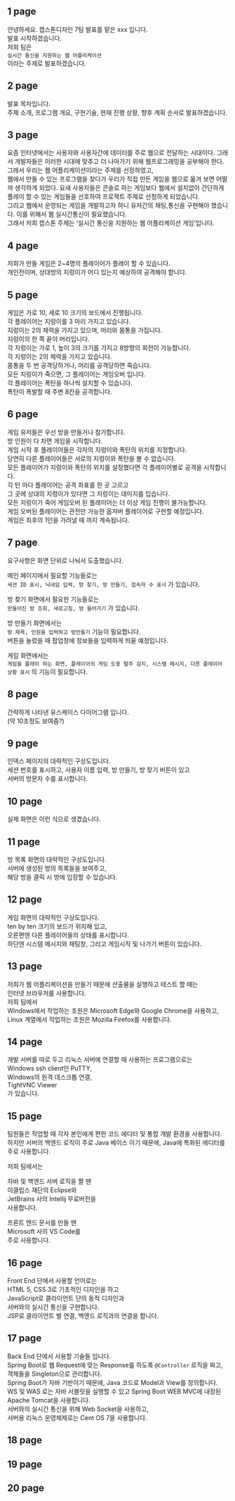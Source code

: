 ## 1 page
안녕하세요. 캡스톤디자인 7팀 발표를 맡은 xxx 입니다.  
발표 시작하겠습니다.  
저희 팀은  
`실시간 통신을 지원하는 웹 어플리케이션`  
이라는 주제로 발표하겠습니다.

## 2 page
발표 목차입니다.  
주제 소개, 프로그램 개요, 구현기술, 현재 진행 상황, 향후 계획 순서로 발표하겠습니다.

## 3 page
요즘 인터넷에서는 사용자와 사용자간에 데이터를 주로 웹으로 전달하는 시대이다. 그래서 개발자들은 이러한 시대에 맞추고 더 나아가기 위해 웹프로그래밍을 공부해야 한다. 그래서 우리는 웹 어플리케이션이라는 주제를 선정하였고,  
웹에서 만들 수 있는 프로그램을 찾다가 우리가 직접 만든 게임을 웹으로 옮겨 보면 어떨까 생각하게 되었다. 요새 사용자들은 콘솔로 하는 게임보다 웹에서 설치없이 간단하게 플레이 할 수 있는 게임들을 선호하여 프로젝트 주제로 선정하게 되었습니다.  
그리고 웹에서 운영되는 게임을 개발하고자 하니 유저간의 채팅,통신을 구현해야 했습니다. 이를 위해서 웹 실시간통신이 필요했습니다.  
그래서 저희 캡스톤 주제는 ‘실시간 통신을 지원하는 웹 어플리케이션 게임’입니다. 

## 4 page
저희가 만들 게임은 2~4명의 플레이어가 플레이 할 수 있습니다.  
개인전이며, 상대방의 지렁이가 어디 있는지 예상하여 공격해야 합니다.

## 5 page
게임은 가로 10, 세로 10 크기의 보드에서 진행됩니다.  
각 플레이어는 지렁이를 3 마리 가지고 있습니다.  
지렁이는 2의 체력을 가지고 있으며, 머리와 몸통을 가집니다.  
지렁이의 한 쪽 끝이 머리입니다.  
각 지렁이는 가로 1, 높이 3의 크기를 가지고 8방향의 회전이 가능합니다.  
각 지렁이는 2의 체력을 가지고 있습니다.  
몸통을 두 번 공격당하거나, 머리를 공격당하면 죽습니다.  
모든 지렁이가 죽으면, 그 플레이어는 게임오버 입니다.  
각 플레이어는 폭탄을 하나씩 설치할 수 있습니다.  
폭탄이 폭발할 때 주변 8칸을 공격합니다.

## 6 page
게임 유저들은 우선 방을 만들거나 참가합니다.  
방 인원이 다 차면 게임을 시작합니다.  
게임 시작 후 플레이어들은 각자의 지렁이와 폭탄의 위치를 지정합니다.  
당연히 다른 플레이어들은 서로의 지렁이와 폭탄을 볼 수 없습니다.  
모든 플레이어가 지렁이와 폭탄의 위치를 설정했다면 각 플레이어별로 공격을 시작합니다.  
각 턴 마다 플레이어는 공격 좌표를 한 곳 고르고  
그 곳에 상대의 지렁이가 있다면 그 지렁이는 데미지를 입습니다.  
모든 지렁이가 죽어 게임오버 된 플레이어는 더 이상 게임 진행이 불가능합니다.  
게임 오버된 플레이어는 관전만 가능한 옵저버 플레이어로 구현할 예정입니다.  
게임은 최후의 1인을 가려낼 때 까지 계속됩니다.

## 7 page
요구사항은 화면 단위로 나눠서 도출했습니다.  
  
메인 페이지에서 필요할 기능들로는  
`세션 ID 표시, 닉네임 입력, 방 찾기, 방 만들기, 접속자 수 표시` 가 있습니다.  
  
방 찾기 화면에서 필요한 기능들로는  
`만들어진 방 조회, 새로고침, 방 들어가기` 가 있습니다.  
  
방 만들기 화면에서는  
`방 제목, 인원을 입력하고 방만들기` 기능이 필요합니다.  
버튼을 눌렀을 때 팝업창에 정보들을 입력하게 띄울 예정입니다.  
  
게임 화면에서는  
`게임을 플레이 하는 화면, 플레이어의 게임 도중 탈주 감지, 시스템 메시지, 다른 플레이어 상황 표시` 의 기능이 필요합니다.

## 8 page
간략하게 나타낸 유스케이스 다이어그램 입니다.  
(약 10초정도 보여줌?)

## 9 page
인덱스 페이지의 대략적인 구상도입니다.  
세션 번호를 표시하고, 사용자 이름 입력, 방 만들기, 방 찾기 버튼이 있고  
서버의 방문자 수를 표시합니다.

## 10 page
실제 화면은 이런 식으로 생겼습니다.

## 11 page
방 목록 화면의 대략적인 구상도입니다.  
서버에 생성된 방의 목록들을 보여주고,  
해당 방을 클릭 시 방에 입장할 수 있습니다.

## 12 page
게임 화면의 대략적인 구상도입니다.  
ten by ten 크기의 보드가 위치해 있고,  
오른편엔 다른 플레이어들의 상태를 표시합니다.  
하단엔 시스템 메시지와 채팅창, 그리고 게임시작 및 나가기 버튼이 있습니다.

## 13 page
저희가 웹 어플리케이션을 만들기 때문에 산출물을 실행하고 테스트 할 때는  
인터넷 브라우저를 사용합니다.  
저희 팀에서  
Windows에서 작업하는 조원은 Microsoft Edge와 Google Chrome을 사용하고,  
Linux 계열에서 작업하는 조원은 Mozilla Firefox를 사용합니다.

## 14 page
개발 서버를 따로 두고 리눅스 서버에 연결할 때 사용하는 프로그램으로는  
Windows ssh client인 PuTTY,  
Windows의 원격 데스크톱 연결,  
TightVNC Viewer  
가 있습니다.

## 15 page
팀원들은 작업할 때 각자 본인에게 편한 코드 에디터 및 통합 개발 환경을 사용합니다.  
하지만 서버의 백엔드 로직이 주로 Java 베이스 이기 때문에, Java에 특화된 에디터를 주로 사용합니다.  
  
저희 팀에서는  
  
자바 및 백엔드 서버 로직을 짤 땐  
이클립스 재단의 Eclipse와  
JetBrains 사의 Intellij 무료버전을  
사용합니다.
  
프론트 엔드 문서를 만들 땐  
Microsoft 사의 VS Code를  
주로 사용합니다.

## 16 page
Front End 단에서 사용할 언어로는  
HTML 5, CSS 3로 기초적인 디자인을 하고  
JavaScript로 클라이언트 단의 동적 디자인과  
서버와의 실시간 통신을 구현합니다.  
JSP로 클라이언트 별 연결, 백엔드 로직과의 연결을 합니다.

## 17 page
Back End 단에서 사용할 기술들 입니다.  
Spring Boot로 웹 Request에 맞는 Response를 하도록 `@Controller` 로직을 짜고,  
객체들을 Singleton으로 관리합니다.  
Spring Boot가 자바 기반이기 때문에, Java 코드로 Model과 View를 정의합니다.  
WS 및 WAS 로는 자바 서블릿을 실행할 수 있고 Spring Boot WEB MVC에 내장된  
Apache Tomcat을 사용합니다.  
서버와의 실시간 통신을 위해 Web Socket을 사용하고,  
서버용 리눅스 운영체제로는 Cent OS 7을 사용합니다.

## 18 page

## 19 page

## 20 page

